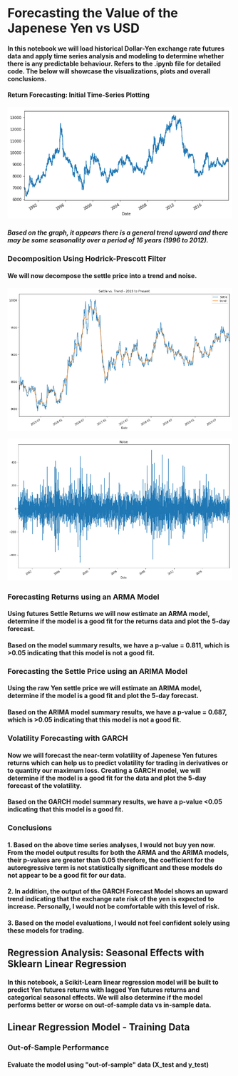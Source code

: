 # Forecasting the Value of the Japenese Yen vs USD  
#### In this notebook we will load historical Dollar-Yen exchange rate futures data and apply time series analysis and modeling to determine whether there is any predictable behaviour. Refers to the .ipynb file for detailed code. The below will showcase the visualizations, plots and overall conclusions. 

#### Return Forecasting: Initial Time-Series Plotting

![](images/timeseriesplot.png)

##### Based on the graph, it appears there is a general trend upward and there may be some seasonality over a period of 16 years (1996 to 2012). 

### Decomposition Using Hodrick-Prescott Filter 
#### We will now decompose the settle price into a trend and noise. 

![](images/settlevstrend.png)

![](images/futuresnoise.png)

### Forecasting Returns using an ARMA Model 
####  Using futures Settle Returns we will now estimate an ARMA model, determine if the model is a good fit for the returns data and plot the 5-day forecast.

#### Based on the model summary results, we have a p-value = 0.811, which is >0.05 indicating that this model is not a good fit. 

### Forecasting the Settle Price using an ARIMA Model
#### Using the raw Yen settle price we will estimate an ARIMA model, determine if the model is a good fit and plot the 5-day forecast.

#### Based on the ARIMA model summary results, we have a p-value = 0.687, which is >0.05 indicating that this model is not a good fit. 

### Volatility Forecasting with GARCH 
#### Now we will forecast the near-term volatility of Japenese Yen futures returns which can help us to predict volatility for trading in derivatives or to quantity our maximum loss. Creating a GARCH model, we will determine if the model is a good fit for the data and plot the 5-day forecast of the volatility.


#### Based on the GARCH model summary results, we have a p-value <0.05 indicating that this model is a good fit. 


### Conclusions
#### 1. Based on the above time series analyses, I would not buy yen now. From the model output results for both the ARMA and the ARIMA models,  their p-values are greater than 0.05 therefore, the coefficient for the autoregressive term is not statistically significant and these models do not appear to be a good fit for our data. 
#### 2. In addition, the output of the GARCH Forecast Model shows an upward trend indicating that the exchange rate risk of the yen is expected to increase. Personally, I would not be comfortable with this level of risk. 
#### 3. Based on the model evaluations, I would not feel confident solely using these models for trading. 


## Regression Analysis: Seasonal Effects with Sklearn Linear Regression
#### In this notebook, a Scikit-Learn linear regression model will be built to predict Yen futures returns with lagged Yen futures returns and categorical seasonal effects. We will also determine if the model performs better or worse on out-of-sample data vs in-sample data. 

## Linear Regression Model - Training Data 


### Out-of-Sample Performance
#### Evaluate the model using "out-of-sample" data (X_test and y_test)

